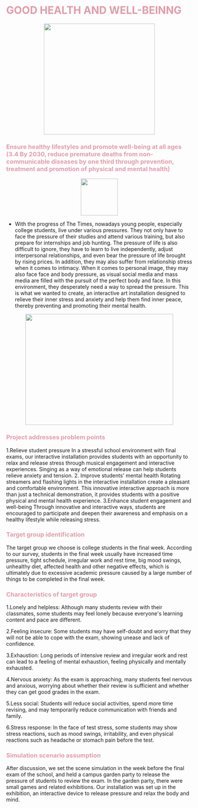 <h1 style="color: #e19cab;">GOOD HEALTH AND WELL-BEINNG</h1>

<p align="center">
  <img width="300" height="300" src="https://github.com/NexMaker-Fab/2024ZWU-IS-8-BUNBUN/raw/932a6891df22e3474ab9cc122a7543bb82b7ea77/images/FINAL/IMG_7702.jpg">
</p>


<h3 style="color: #e19cab;">Ensure healthy lifestyles and promote well-being at all ages (3.4 By 2030, reduce premature deaths from non-communicable diseases by one third through prevention, treatment and promotion of physical and mental health)</h3>

<p align="center">
  <img width="100" height="100" src="https://github.com/NexMaker-Fab/2024ZWU-IS-8-BUNBUN/raw/23c2c728475903442485251c50f0581d9c135d9e/images/FINAL/%E4%B8%8B%E7%AE%AD%E5%A4%B4.png">
</p>

- With the progress of The Times, nowadays young people, especially college students, live under various pressures. They not only have to face the pressure of their studies and attend various training, but also prepare for internships and job hunting. The pressure of life is also difficult to ignore, they have to learn to live independently, adjust interpersonal relationships, and even bear the pressure of life brought by rising prices. In addition, they may also suffer from relationship stress when it comes to intimacy. When it comes to personal image, they may also face face and body pressure, as visual social media and mass media are filled with the pursuit of the perfect body and face. In this environment, they desperately need a way to spread the pressure. This is what we wanted to create, an interactive art installation designed to relieve their inner stress and anxiety and help them find inner peace, thereby preventing and promoting their mental health.

<p align="center">
  <img width="400" height="300" src="https://cdn.jsdelivr.net/gh/zhuotiantian1/Mary/img/%E6%88%AA%E5%B1%8F2024-06-28%2009.30.01.png">
</p>

<h3 style="color: #e19cab;">Project addresses problem points</h3>
1.Relieve student pressure
In a stressful school environment with final exams, our interactive installation provides students with an opportunity to relax and release stress through musical engagement and interactive experiences. Singing as a way of emotional release can help students relieve anxiety and tension.
2. Improve students' mental health
Rotating streamers and flashing lights in the interactive installation create a pleasant and comfortable environment. This innovative interactive approach is more than just a technical demonstration, it provides students with a positive physical and mental health experience.
3.Enhance student engagement and well-being
Through innovative and interactive ways, students are encouraged to participate and deepen their awareness and emphasis on a healthy lifestyle while releasing stress.

<h3 style="color: #e19cab;">Target group identification</h3>
The target group we choose is college students in the final week. According to our survey, students in the final week usually have increased time pressure, tight schedule, irregular work and rest time, big mood swings, unhealthy diet, affected health and other negative effects, which is ultimately due to excessive academic pressure caused by a large number of things to be completed in the final week.

<h3 style="color: #e19cab;">Characteristics of target group</h3>
1.Lonely and helpless: Although many students review with their classmates, some students may feel lonely because everyone's learning content and pace are different.

2.Feeling insecure: Some students may have self-doubt and worry that they will not be able to cope with the exam, showing unease and lack of confidence.

3.Exhaustion: Long periods of intensive review and irregular work and rest can lead to a feeling of mental exhaustion, feeling physically and mentally exhausted.

4.Nervous anxiety: As the exam is approaching, many students feel nervous and anxious, worrying about whether their review is sufficient and whether they can get good grades in the exam.

5.Less social: Students will reduce social activities, spend more time revising, and may temporarily reduce communication with friends and family.

6.Stress response: In the face of test stress, some students may show stress reactions, such as mood swings, irritability, and even physical reactions such as headache or stomach pain before the test.

<h3 style="color: #e19cab;">Simulation scenario assumption</h3>
 After discussion, we set the scene simulation in the week before the final exam of the school, and held a campus garden party to release the pressure of students to review the exam. In the garden party, there were small games and related exhibitions. Our installation was set up in the exhibition, an interactive device to release pressure and relax the body and mind.